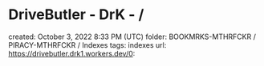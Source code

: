 # DriveButler - DrK - /

created: October 3, 2022 8:33 PM (UTC)
folder: BOOKMRKS-MTHRFCKR / PIRACY-MTHRFCKR / Indexes
tags: indexes
url: https://drivebutler.drk1.workers.dev/0: